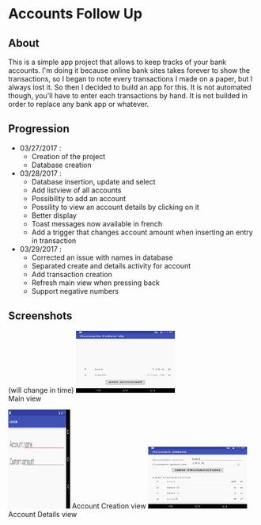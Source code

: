 # Accounts Follow Up

## About

This is a simple app project that allows to keep tracks of your bank accounts.
I'm doing it because online bank sites takes forever to show the transactions,
so I began to note every transactions I made on a paper, but I always lost it.
So then I decided to build an app for this.
It is not automated though, you'll have to enter each transactions by hand.
It is not builded in order to replace any bank app or whatever.

## Progression

- 03/27/2017 : 
    * Creation of the project
    * Database creation
- 03/28/2017 :
    * Database insertion, update and select
    * Add listview of all accounts
    * Possibility to add an account
    * Possility to view an account details by clicking on it
    * Better display
    * Toast messages now available in french
    * Add a trigger that changes account amount when inserting an entry in transaction
- 03/29/2017 :
    * Corrected an issue with names in database
    * Separated create and details activity for account
    * Add transaction creation
    * Refresh main view when pressing back
    * Support negative numbers
    
## Screenshots
(will change in time)
<img src="./Screenshots/account_list.png" alt="Account List" style="width: 200px; height:125px;"/>  
   Main view  
   
   
<img src="./Screenshots/account_creation_en.png" alt="Account Creation" style="width: 125px; height:200px;"/>  
   Account Creation view  
   
<img src="./Screenshots/account_details.png" alt="Account Creation" style="width: 200px; height:125px;"/>  
  Account Details view  
   
   